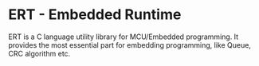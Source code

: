 # ERT - Embedded Runtime

ERT is a C language utility library for MCU/Embedded programming. It provides the most essential part for embedding programming, like Queue, CRC algorithm etc.

